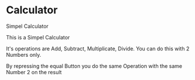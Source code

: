# Calculator
Simpel Calculator

This is a Simpel Calculator

It's operations are Add, Subtract, Multiplicate, Divide.
You can do this with 2 Numbers only.

By repressing the equal Button you do the same Operation with the same Number 2 on the result
